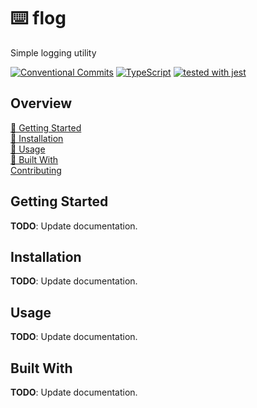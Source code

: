 # :keyboard: flog

Simple logging utility

[![Conventional Commits](https://img.shields.io/badge/Conventional%20Commits-1.0.0-yellow.svg)](https://conventionalcommits.org)
[![TypeScript](https://badgen.net/badge/-/typescript?icon=typescript&label)](https://www.typescriptlang.org/)
[![tested with jest](https://img.shields.io/badge/tested_with-jest-99424f.svg)](https://github.com/facebook/jest)

## Overview

[🚧 Getting Started](#getting-started)  
[🚧 Installation](#installation)  
[🚧 Usage](#usage)  
[🚧 Built With](#built-with)  
[Contributing](CONTRIBUTING.md)

## Getting Started

**TODO**: Update documentation.

## Installation

**TODO**: Update documentation.

## Usage

**TODO**: Update documentation.

## Built With

**TODO**: Update documentation.
